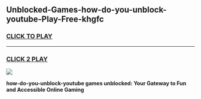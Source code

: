 
## Unblocked-Games-how-do-you-unblock-youtube-Play-Free-khgfc
<h3>
<a href="https://premium76.site?title=how-do-you-unblock-youtube&ref=21A">CLICK TO PLAY</a></h3>
<hr>

<h3>
<a href="https://premium76.site?title=how-do-you-unblock-youtube&ref=21A">CLICK 2 PLAY</a>
  
</h3>

<a href="https://premium76.site?title=how-do-you-unblock-youtube&ref=21A"><img src="https://clearcache.store/games.png"></a>


**how-do-you-unblock-youtube games unblocked: Your Gateway to Fun and Accessible Online Gaming**
